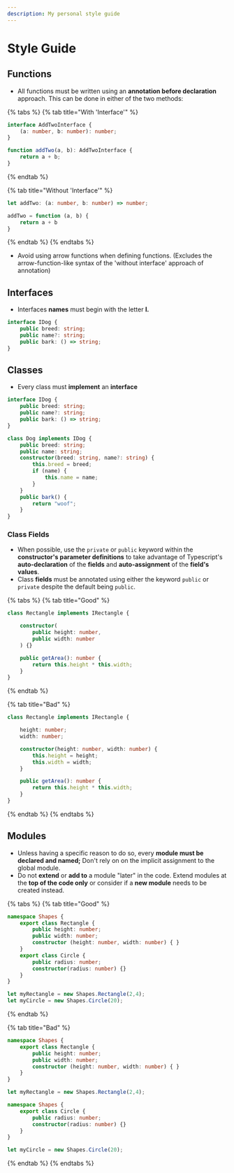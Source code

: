 ```yaml
---
description: My personal style guide
---
```


# Style Guide

## Functions

* All functions must be written using an **annotation before declaration** approach. This can be done in either of the two methods:

{% tabs %}
{% tab title="With \'Interface\'" %}
```typescript
interface AddTwoInterface {
    (a: number, b: number): number;
}

function addTwo(a, b): AddTwoInterface {
    return a + b;
}
```
{% endtab %}

{% tab title="Without \'Interface\'" %}
```typescript
let addTwo: (a: number, b: number) => number;

addTwo = function (a, b) { 
    return a + b 
}
```
{% endtab %}
{% endtabs %}

* Avoid using arrow functions when defining functions. \(Excludes the arrow-function-like syntax of the 'without interface' approach of annotation\)

## Interfaces

* Interfaces **names** must begin with the letter **I.**

```typescript
interface IDog {
    public breed: string;
    public name?: string;
    public bark: () => string;
}
```

## Classes

* Every class must **implement** an **interface**

```typescript
interface IDog {
    public breed: string;
    public name?: string;
    public bark: () => string;
}

class Dog implements IDog { 
    public breed: string;
    public name: string;
    constructor(breed: string, name?: string) {
        this.breed = breed;
        if (name) {
            this.name = name;
        }
    }
    public bark() {
        return "woof";
    }
}
```

### Class Fields

* When possible, use the `private` or `public` keyword within the **constructor's parameter definitions** to take advantage of Typescript's **auto-declaration** of the **fields** and **auto-assignment** of the **field's values**.
* Class **fields** must be annotated using either the keyword `public` or `private` despite the default being `public`.

{% tabs %}
{% tab title="Good" %}
```typescript
class Rectangle implements IRectangle {

    constructor(
        public height: number,
        public width: number
    ) {}

    public getArea(): number {
        return this.height * this.width;
    }
}
```
{% endtab %}

{% tab title="Bad" %}
```typescript
class Rectangle implements IRectangle {

    height: number;
    width: number;

    constructor(height: number, width: number) {
        this.height = height;
        this.width = width;
    }

    public getArea(): number {
        return this.height * this.width;
    }
}
```
{% endtab %}
{% endtabs %}

## Modules

* Unless having a specific reason to do so, every **module must be declared and named;** Don't rely on on the implicit assignment to the global module.
* Do not **extend** or **add to** a module "later" in the code. Extend modules at the **top of the code only** or consider if a **new module** needs to be created instead.

{% tabs %}
{% tab title="Good" %}
```typescript
namespace Shapes {
    export class Rectangle {
        public height: number;
        public width: number;
        constructor (height: number, width: number) { }
    }
    export class Circle {
        public radius: number;
        constructor(radius: number) {}
    }
}

let myRectangle = new Shapes.Rectangle(2,4);
let myCircle = new Shapes.Circle(20);
```
{% endtab %}

{% tab title="Bad" %}
```typescript
namespace Shapes {
    export class Rectangle {
        public height: number;
        public width: number;
        constructor (height: number, width: number) { }
    }
}

let myRectangle = new Shapes.Rectangle(2,4);

namespace Shapes {
    export class Circle {
        public radius: number;
        constructor(radius: number) {}
    }
}

let myCircle = new Shapes.Circle(20);
```
{% endtab %}
{% endtabs %}

